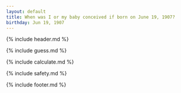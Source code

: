 ```yaml
---
layout: default
title: When was I or my baby conceived if born on June 19, 1907?
birthday: Jun 19, 1907
---
```


{% include header.md %}

{% include guess.md %}

{% include calculate.md %}

{% include safety.md %}

{% include footer.md %}



